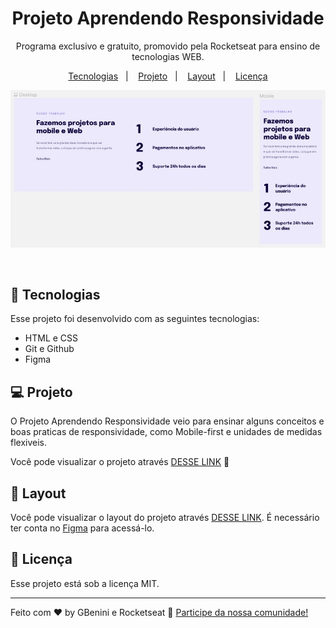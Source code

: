 <h1 align="center"> Projeto Aprendendo Responsividade  </h1>

<p align="center">
Programa exclusivo e gratuito, promovido pela Rocketseat para ensino de tecnologias WEB.
</p>

<p align="center">
  <a href="#-tecnologias">Tecnologias</a>&nbsp;&nbsp;&nbsp;|&nbsp;&nbsp;&nbsp;
  <a href="#-projeto">Projeto</a>&nbsp;&nbsp;&nbsp;|&nbsp;&nbsp;&nbsp;
  <a href="#-layout">Layout</a>&nbsp;&nbsp;&nbsp;|&nbsp;&nbsp;&nbsp;
  <a href="#memo-licença">Licença</a>
</p>

<p align="center">
  <img alt="projeto Moveis" src="img/projeto.jpg">
</p>

<br>



## 🚀 Tecnologias

Esse projeto foi desenvolvido com as seguintes tecnologias:

- HTML e CSS
- Git e Github
- Figma

## 💻 Projeto

O Projeto Aprendendo Responsividade veio para ensinar alguns conceitos e boas praticas de responsividade, como Mobile-first e unidades de medidas flexiveis.

Você pode visualizar o projeto através [DESSE LINK](https://gbenini.github.io/responsividade-project/) 👀

## 🔖 Layout

Você pode visualizar o layout do projeto através [DESSE LINK](https://www.figma.com/file/EkUbO1bmEfVaFLg7E73y9M/Explorer-Stage-03-Projeto-02-(Copy)?type=design&node-id=203-412&mode=design&t=43VfF5DYZloHk9vn-0). É necessário ter conta no [Figma](https://figma.com) para acessá-lo.

## :memo: Licença

Esse projeto está sob a licença MIT.

---

Feito com ♥ by GBenini e Rocketseat :wave: [Participe da nossa comunidade!](https://discord.gg/rocketseat)
